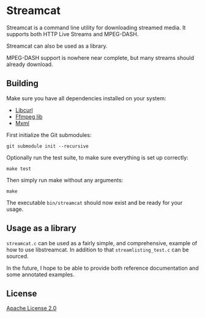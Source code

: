 # Streamcat
Streamcat is a command line utility for downloading streamed media. It supports
both HTTP Live Streams and MPEG-DASH.

Streamcat can also be used as a library.

MPEG-DASH support is nowhere near complete, but many streams should already
download.

<script id="asciicast-221190" src="https://asciinema.org/a/221190.js" async></script>

## Building
Make sure you have all dependencies installed on your system:
* [Libcurl][1]
* [Ffmpeg lib][2]
* [Mxml][3]

First initialize the Git submodules:

    git submodule init --recursive

Optionally run the test suite, to make sure everything is set up
correctly:

    make test

Then simply run make without any arguments:

    make

The executable `bin/streamcat` should now exist and be ready for your usage.

## Usage as a library
`streamcat.c` can be used as a fairly simple, and comprehensive, example of how
to use libstreamcat. In addition to that `streamlisting_test.c` can be sourced.

In the future, I hope to be able to provide both reference documentation and
some annotated examples.

## License

[Apache License 2.0](LICENSE)

[1]: https://curl.haxx.se/libcurl/
[2]: https://www.ffmpeg.org/
[3]: https://www.msweet.org/mxml/
